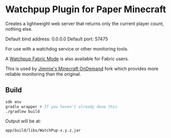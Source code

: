 # Watchpup Plugin for Paper Minecraft

Creates a lightweight web server that returns only the current player count, nothing else.

Default bind address: 0.0.0.0
Default port: 57475

For use with a watchdog service or other monitoring tools.

A [Watchpup Fabric Mode](https://github.com/j1mmie/minecraft-watchpup-fabric) is also available for Fabric users.

This is used by [Jimmie's Minecraft OnDemand](https://github.com/j1mmie/minecraft-ondemand) fork which provides more reliable monitoring than the original.

## Build

```bash
sdk env
gradle wrapper # If you haven't already done this
./gradlew build
```

Output will be at:
```
app/build/libs/WatchPup-x.y.z.jar
```
